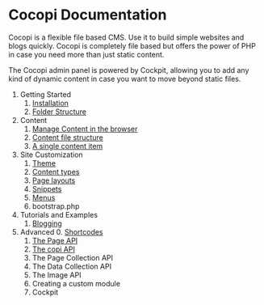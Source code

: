 Cocopi Documentation
===

Cocopi is a flexible file based CMS. Use it to build simple websites and blogs quickly. Cocopi is completely file based but offers the power of PHP in case you need more than just static content.

The Cocopi admin panel is powered by Cockpit, allowing you to add any kind of dynamic content in case you want to move beyond static files.

1. Getting Started
    1. [Installation](installation.md)
    2. [Folder Structure](folder-structure.md)
2. Content
    1. [Manage Content in the browser](interface.md)
    1. [Content file structure](pages.md)
    2. [A single content item](page.md)
3. Site Customization
    1. [Theme](theme.md)
    2. [Content types](types.md)
    3. [Page layouts](page-layouts.md)
    4. [Snippets](snippets.md)
    5. [Menus](menus.md)
    6. bootstrap.php
4. Tutorials and Examples
    1. [Blogging](blog.md)
4. Advanced
    0. [Shortcodes](shortcodes.md)
    1. [The Page API](page-api.md)
    2. [The copi API](copi-api.md)
    3. The Page Collection API
    4. The Data Collection API
    5. The Image API
    6. Creating a custom module
    7. Cockpit
